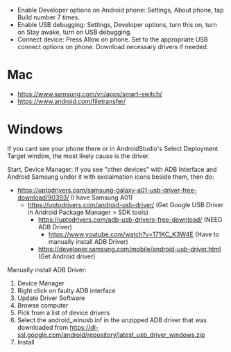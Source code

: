 - Enable Developer options on Android phone: Settings, About phone, tap Build number 7 times.
- Enable USB debugging: Settings, Developer options, turn this on, turn on Stay awake, turn on USB debugging.
- Connect device: Press Allow on phone. Set to the appropriate USB connect options on phone. Download necessary drivers if needed.

# Mac

- https://www.samsung.com/vn/apps/smart-switch/
- https://www.android.com/filetransfer/

# Windows

If you cant see your phone there or in AndroidStudio's Select Deployment Target window, the most likely cause is the driver. 

Start, Device Manager: If you see "other devices" with ADB Interface and Android Samsung under it with exclaimation icons beside them, then do:

- https://uptodrivers.com/samsung-galaxy-a01-usb-driver-free-download/90393/ (I have Samsung A01)
	- https://uptodrivers.com/android-usb-driver/ (Get Google USB Driver in Android Package Manager > SDK tools)
		- https://uptodrivers.com/adb-usb-drivers-free-download/ (NEED ADB Driver)
			- https://www.youtube.com/watch?v=171KC_K3W4E (Have to manually install ADB Driver)
		- https://developer.samsung.com/mobile/android-usb-driver.html (Get Android driver)

Manually install ADB Driver:

1. Device Manager
2. Right click on faulty ADB interface
3. Update Driver Software
4. Browse computer
5. Pick from a list of device drivers
6. Select the android_winusb.inf in the unzipped ADB driver that was downloaded from https://dl-ssl.google.com/android/repository/latest_usb_driver_windows.zip
7. Install

